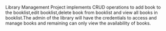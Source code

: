 Library Management Project implements CRUD operations to add book to the booklist,edit booklist,delete book from booklist
and view all books in booklist.The admin of the library will have the credentials to access and manage books and remaining can
only view the availability of books.
